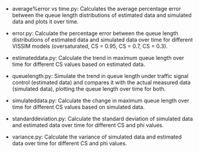 - average%error vs time.py: Calculates the average percentage error between the queue length distributions of estimated data and simulated data and plots it over time.

- error.py: Calculate the percentage error between the queue length distributions of estimated data and simulated data over time for different VISSIM models (oversaturated, CS = 0.95, CS = 0.7, CS = 0.3).

- estimateddata.py: Calculate the trend in maximum queue length over time for different CS values based on estimated data.

- queuelength.py: Simulate the trend in queue length under traffic signal control (estimated data) and compares it with the actual measured data (simulated data), plotting the queue length over time for both.

- simulateddata.py: Calculate the change in maximum queue length over time for different CS values based on simulated data.

- standarddeviation.py: Calculate the standard deviation of simulated data and estimated data over time for different CS and phi values.

- variance.py: Calculate the variance of simulated data and estimated data over time for different CS and phi values.
